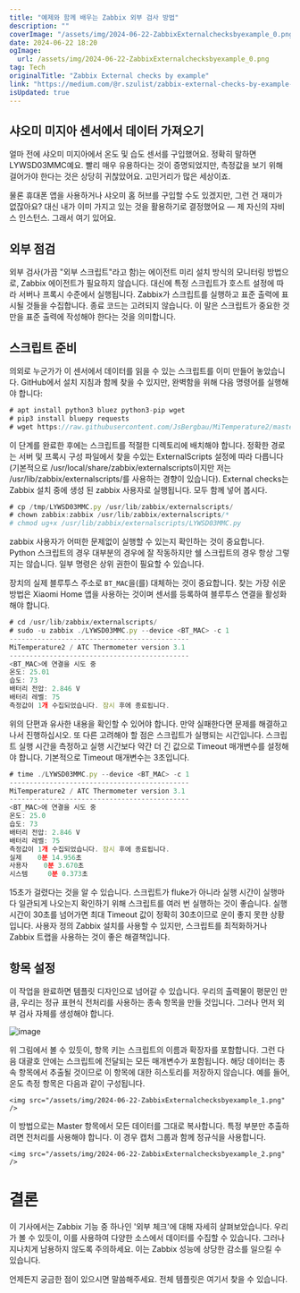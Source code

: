 ```yaml
---
title: "예제와 함께 배우는 Zabbix 외부 검사 방법"
description: ""
coverImage: "/assets/img/2024-06-22-ZabbixExternalchecksbyexample_0.png"
date: 2024-06-22 18:20
ogImage:
  url: /assets/img/2024-06-22-ZabbixExternalchecksbyexample_0.png
tag: Tech
originalTitle: "Zabbix External checks by example"
link: "https://medium.com/@r.szulist/zabbix-external-checks-by-example-b9d8bd5ebaaf"
isUpdated: true
---
```


## 샤오미 미지아 센서에서 데이터 가져오기

얼마 전에 샤오미 미지아에서 온도 및 습도 센서를 구입했어요. 정확히 말하면 LYWSD03MMC예요. 빨리 매우 유용하다는 것이 증명되었지만, 측정값을 보기 위해 걸어가야 한다는 것은 상당히 귀찮았어요. 고민거리가 많은 세상이죠.

물론 휴대폰 앱을 사용하거나 샤오미 홈 허브를 구입할 수도 있겠지만, 그런 건 재미가 없잖아요? 대신 내가 이미 가지고 있는 것을 활용하기로 결정했어요 — 제 자신의 자비스 인스턴스. 그래서 여기 있어요.

## 외부 점검

<!-- cozy-coder - 수평 -->

<ins class="adsbygoogle"
     style="display:block"
     data-ad-client="ca-pub-4877378276818686"
     data-ad-slot="1107185301"
     data-ad-format="auto"
     data-full-width-responsive="true"></ins>

<script>
     (adsbygoogle = window.adsbygoogle || []).push({});
</script>

외부 검사(가끔 "외부 스크립트"라고 함)는 에이전트 미리 설치 방식의 모니터링 방법으로, Zabbix 에이전트가 필요하지 않습니다. 대신에 특정 스크립트가 호스트 설정에 따라 서버나 프록시 수준에서 실행됩니다. Zabbix가 스크립트를 실행하고 표준 출력에 표시될 것들을 수집합니다. 종료 코드는 고려되지 않습니다. 이 말은 스크립트가 중요한 것만을 표준 출력에 작성해야 한다는 것을 의미합니다.

## 스크립트 준비

의외로 누군가가 이 센서에서 데이터를 읽을 수 있는 스크립트를 이미 만들어 놓았습니다. GitHub에서 설치 지침과 함께 찾을 수 있지만, 완벽함을 위해 다음 명령어를 실행해야 합니다:

```js
# apt install python3 bluez python3-pip wget
# pip3 install bluepy requests
# wget https://raw.githubusercontent.com/JsBergbau/MiTemperature2/master/LYWSD03MMC.py -O /tmp/LYWSD03MMC.py
```

<!-- cozy-coder - 수평 -->

<ins class="adsbygoogle"
     style="display:block"
     data-ad-client="ca-pub-4877378276818686"
     data-ad-slot="1107185301"
     data-ad-format="auto"
     data-full-width-responsive="true"></ins>

<script>
     (adsbygoogle = window.adsbygoogle || []).push({});
</script>

이 단계를 완료한 후에는 스크립트를 적절한 디렉토리에 배치해야 합니다. 정확한 경로는 서버 및 프록시 구성 파일에서 찾을 수있는 ExternalScripts 설정에 따라 다릅니다 (기본적으로 /usr/local/share/zabbix/externalscripts이지만 저는 /usr/lib/zabbix/externalscripts/를 사용하는 경향이 있습니다). External checks는 Zabbix 설치 중에 생성 된 zabbix 사용자로 실행됩니다. 모두 함께 넣어 봅시다.

```js
# cp /tmp/LYWSD03MMC.py /usr/lib/zabbix/externalscripts/
# chown zabbix:zabbix /usr/lib/zabbix/externalscripts/*
# chmod ug+x /usr/lib/zabbix/externalscripts/LYWSD03MMC.py
```

zabbix 사용자가 어떠한 문제없이 실행할 수 있는지 확인하는 것이 중요합니다. Python 스크립트의 경우 대부분의 경우에 잘 작동하지만 쉘 스크립트의 경우 항상 그렇지는 않습니다. 일부 명령은 상위 권한이 필요할 수 있습니다.

장치의 실제 블루투스 주소로 `BT_MAC`을(를) 대체하는 것이 중요합니다. 찾는 가장 쉬운 방법은 Xiaomi Home 앱을 사용하는 것이며 센서를 등록하여 블루투스 연결을 활성화해야 합니다.

<!-- cozy-coder - 수평 -->

<ins class="adsbygoogle"
     style="display:block"
     data-ad-client="ca-pub-4877378276818686"
     data-ad-slot="1107185301"
     data-ad-format="auto"
     data-full-width-responsive="true"></ins>

<script>
     (adsbygoogle = window.adsbygoogle || []).push({});
</script>

```js
# cd /usr/lib/zabbix/externalscripts/
# sudo -u zabbix ./LYWSD03MMC.py --device <BT_MAC> -c 1
---------------------------------------------
MiTemperature2 / ATC Thermometer version 3.1
---------------------------------------------
<BT_MAC>에 연결을 시도 중
온도: 25.01
습도: 73
배터리 전압: 2.846 V
배터리 레벨: 75
측정값이 1개 수집되었습니다. 잠시 후에 종료됩니다.
```

위의 단편과 유사한 내용을 확인할 수 있어야 합니다. 만약 실패한다면 문제를 해결하고 나서 진행하십시오. 또 다른 고려해야 할 점은 스크립트가 실행되는 시간입니다. 스크립트 실행 시간을 측정하고 실행 시간보다 약간 더 긴 값으로 Timeout 매개변수를 설정해야 합니다. 기본적으로 Timeout 매개변수는 3초입니다.

```js
# time ./LYWSD03MMC.py --device <BT_MAC> -c 1
---------------------------------------------
MiTemperature2 / ATC Thermometer version 3.1
---------------------------------------------
<BT_MAC>에 연결을 시도 중
온도: 25.0
습도: 73
배터리 전압: 2.846 V
배터리 레벨: 75
측정값이 1개 수집되었습니다. 잠시 후에 종료됩니다.
실제    0분 14.956초
사용자    0분 3.670초
시스템     0분 0.373초
```

15초가 걸렸다는 것을 알 수 있습니다. 스크립트가 fluke가 아니라 실행 시간이 실행마다 일관되게 나오는지 확인하기 위해 스크립트를 여러 번 실행하는 것이 좋습니다. 실행 시간이 30초를 넘어가면 최대 Timeout 값이 정확히 30초이므로 운이 좋지 못한 상황입니다. 사용자 정의 Zabbix 설치를 사용할 수 있지만, 스크립트를 최적화하거나 Zabbix 트랩을 사용하는 것이 좋은 해결책입니다.

<!-- cozy-coder - 수평 -->

<ins class="adsbygoogle"
     style="display:block"
     data-ad-client="ca-pub-4877378276818686"
     data-ad-slot="1107185301"
     data-ad-format="auto"
     data-full-width-responsive="true"></ins>

<script>
     (adsbygoogle = window.adsbygoogle || []).push({});
</script>

## 항목 설정

이 작업을 완료하면 템플릿 디자인으로 넘어갈 수 있습니다. 우리의 출력물이 평문인 만큼, 우리는 정규 표현식 전처리를 사용하는 종속 항목을 만들 것입니다. 그러나 먼저 외부 검사 자체를 생성해야 합니다.

![image](/assets/img/2024-06-22-ZabbixExternalchecksbyexample_0.png)

위 그림에서 볼 수 있듯이, 항목 키는 스크립트의 이름과 확장자를 포함합니다. 그런 다음 대괄호 안에는 스크립트에 전달되는 모든 매개변수가 포함됩니다. 해당 데이터는 종속 항목에서 추출될 것이므로 이 항목에 대한 히스토리를 저장하지 않습니다. 예를 들어, 온도 측정 항목은 다음과 같이 구성됩니다.

<!-- cozy-coder - 수평 -->

<ins class="adsbygoogle"
     style="display:block"
     data-ad-client="ca-pub-4877378276818686"
     data-ad-slot="1107185301"
     data-ad-format="auto"
     data-full-width-responsive="true"></ins>

<script>
     (adsbygoogle = window.adsbygoogle || []).push({});
</script>

`<img src="/assets/img/2024-06-22-ZabbixExternalchecksbyexample_1.png" />`

이 방법으로는 Master 항목에서 모든 데이터를 그대로 복사합니다. 특정 부분만 추출하려면 전처리를 사용해야 합니다. 이 경우 캡처 그룹과 함께 정규식을 사용합니다.

`<img src="/assets/img/2024-06-22-ZabbixExternalchecksbyexample_2.png" />`

# 결론

<!-- cozy-coder - 수평 -->

<ins class="adsbygoogle"
     style="display:block"
     data-ad-client="ca-pub-4877378276818686"
     data-ad-slot="1107185301"
     data-ad-format="auto"
     data-full-width-responsive="true"></ins>

<script>
     (adsbygoogle = window.adsbygoogle || []).push({});
</script>

이 기사에서는 Zabbix 기능 중 하나인 '외부 체크'에 대해 자세히 살펴보았습니다. 우리가 볼 수 있듯이, 이를 사용하여 다양한 소스에서 데이터를 수집할 수 있습니다. 그러나 지나치게 남용하지 않도록 주의하세요. 이는 Zabbix 성능에 상당한 감소를 일으킬 수 있습니다.

언제든지 궁금한 점이 있으시면 말씀해주세요. 전체 템플릿은 여기서 찾을 수 있습니다.
